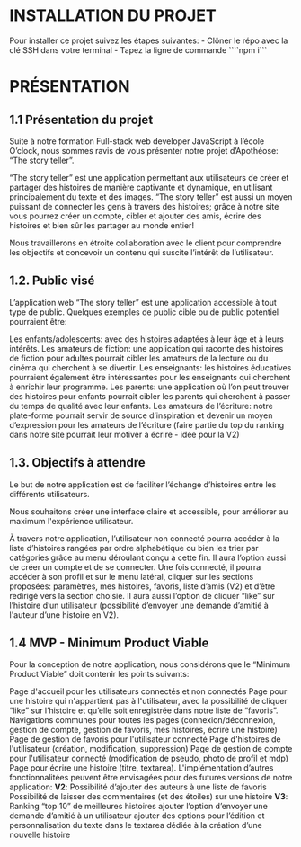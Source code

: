 # INSTALLATION DU PROJET

Pour installer ce projet suivez les étapes suivantes:
    - Clôner le répo avec la clé SSH dans votre terminal 
    - Tapez la ligne de commande ````npm i```
# PRÉSENTATION

## 1.1 Présentation du projet

Suite à notre formation Full-stack web developer JavaScript à l’école O’clock, nous sommes ravis de vous présenter notre projet d’Apothéose: “The story teller”.

“The story teller” est une application permettant aux utilisateurs de créer et partager des histoires de manière captivante et dynamique, en utilisant principalement du texte et des images. 
“The story teller” est aussi un moyen puissant de connecter les gens à travers des histoires; grâce à notre site vous pourrez créer un compte, cibler et ajouter des amis, écrire des histoires et bien sûr les partager au monde entier!

Nous travaillerons en étroite collaboration avec le client pour comprendre les objectifs et concevoir un contenu qui suscite l’intérêt de l’utilisateur.


## 1.2. Public visé

L’application web “The story teller” est une application accessible à tout type de public. Quelques exemples de public cible ou de public potentiel pourraient être:

Les enfants/adolescents: avec des histoires adaptées à leur âge et à leurs intérêts.
Les amateurs de fiction: une application qui raconte des histoires de fiction pour adultes pourrait cibler les amateurs de la lecture ou du cinéma qui cherchent à se divertir.
Les enseignants: les histoires éducatives pourraient également être intéressantes pour les enseignants qui cherchent à enrichir leur programme.
Les parents: une application où l’on peut trouver des histoires pour enfants pourrait cibler les parents qui cherchent à passer du temps de qualité avec leur enfants.
Les amateurs de l’écriture: notre plate-forme pourrait servir de source d’inspiration et devenir un moyen d’expression pour les amateurs de l’écriture (faire partie du top du ranking dans notre site pourrait leur motiver à écrire - idée pour la V2)



## 1.3. Objectifs à attendre

Le but de notre application est de faciliter l’échange d’histoires entre les différents utilisateurs.

Nous souhaitons créer une interface claire et accessible, pour améliorer au maximum l'expérience utilisateur.

À travers notre application, l’utilisateur non connecté pourra accéder à la liste d’histoires rangées par ordre alphabétique ou bien les trier par catégories grâce au menu déroulant conçu à cette fin. Il aura l’option aussi de créer un compte et de se connecter. Une fois connecté, il pourra accéder à son profil et sur le menu latéral, cliquer sur les sections proposées: paramètres, mes histoires, favoris, liste d’amis (V2) et d’être redirigé vers la section choisie. Il aura aussi l’option de cliquer “like” sur l’histoire d’un utilisateur (possibilité d’envoyer une demande d’amitié à l'auteur d’une histoire en V2).

   ## 1.4 MVP - Minimum Product Viable

Pour la conception de notre application, nous considérons que le “Minimum Product Viable” doit contenir les points suivants:

Page d'accueil pour les utilisateurs connectés et non connectés
Page pour une histoire qui n'appartient pas à l'utilisateur, avec la possibilité de cliquer “like” sur l’histoire et qu’elle soit enregistrée dans notre liste de “favoris”.
Navigations communes pour toutes les pages (connexion/déconnexion, gestion de compte, gestion de favoris, mes histoires, écrire une histoire)
Page de gestion de favoris pour l'utilisateur connecté
Page d'histoires de l'utilisateur (création, modification, suppression)
Page de gestion de compte pour l'utilisateur connecté (modification de pseudo, photo de profil et mdp)
Page pour écrire une histoire (titre, textarea).
L'implémentation d’autres fonctionnalitées peuvent être envisagées pour des futures versions de notre application:
 **V2**:
 Possibilité d’ajouter des auteurs à une liste de favoris
 Possibilité de laisser des commentaires (et des étoiles) sur une histoire
**V3**:  
Ranking “top 10” de meilleures histoires
ajouter l’option d’envoyer une demande d’amitié à un utilisateur
ajouter des options pour l’édition et personnalisation du texte dans le textarea dédiée à la création d’une nouvelle histoire



